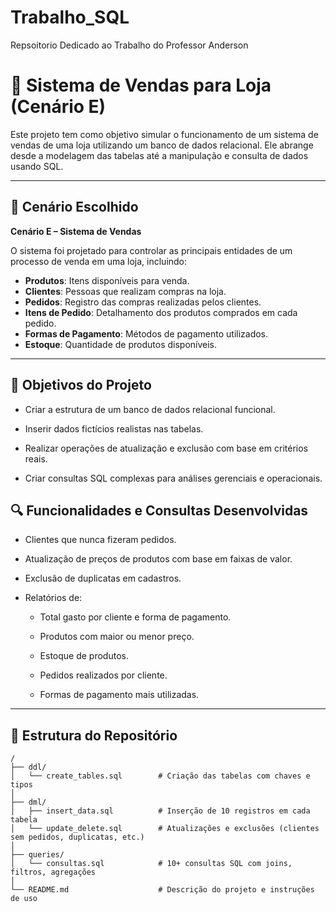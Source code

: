 # Trabalho_SQL
Repsoitorio Dedicado ao Trabalho do Professor Anderson

# 💼 Sistema de Vendas para Loja (Cenário E)

Este projeto tem como objetivo simular o funcionamento de um sistema de vendas de uma loja utilizando um banco de dados relacional. Ele abrange desde a modelagem das tabelas até a manipulação e consulta de dados usando SQL.

---

## 🧩 Cenário Escolhido

**Cenário E – Sistema de Vendas**

O sistema foi projetado para controlar as principais entidades de um processo de venda em uma loja, incluindo:

- **Produtos**: Itens disponíveis para venda.
- **Clientes**: Pessoas que realizam compras na loja.
- **Pedidos**: Registro das compras realizadas pelos clientes.
- **Itens de Pedido**: Detalhamento dos produtos comprados em cada pedido.
- **Formas de Pagamento**: Métodos de pagamento utilizados.
- **Estoque**: Quantidade de produtos disponíveis.

---

## 🎯 Objetivos do Projeto
- Criar a estrutura de um banco de dados relacional funcional.

- Inserir dados fictícios realistas nas tabelas.

- Realizar operações de atualização e exclusão com base em critérios reais.

- Criar consultas SQL complexas para análises gerenciais e operacionais.

## 🔍 Funcionalidades e Consultas Desenvolvidas
- Clientes que nunca fizeram pedidos.

- Atualização de preços de produtos com base em faixas de valor.

- Exclusão de duplicatas em cadastros.

- Relatórios de:

  - Total gasto por cliente e forma de pagamento.

  - Produtos com maior ou menor preço.

  - Estoque de produtos.

  - Pedidos realizados por cliente.

  - Formas de pagamento mais utilizadas.

---
## 📁 Estrutura do Repositório

```plaintext
/
├── ddl/
│   └── create_tables.sql        # Criação das tabelas com chaves e tipos
│
├── dml/
│   ├── insert_data.sql          # Inserção de 10 registros em cada tabela
│   └── update_delete.sql        # Atualizações e exclusões (clientes sem pedidos, duplicatas, etc.)
│
├── queries/
│   └── consultas.sql            # 10+ consultas SQL com joins, filtros, agregações
│
└── README.md                    # Descrição do projeto e instruções de uso
 

